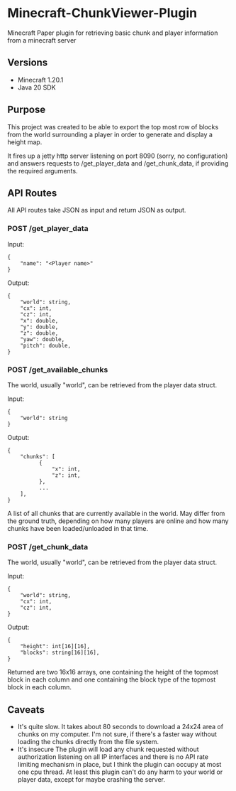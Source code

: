 # Minecraft-ChunkViewer-Plugin

Minecraft Paper plugin for retrieving basic chunk and player information from a minecraft server

## Versions
 - Minecraft 1.20.1
 - Java 20 SDK

## Purpose

This project was created to be able to export the top most row of blocks from the world surrounding a player in order to generate and display a height map.

It fires up a jetty http server listening on port 8090 (sorry, no configuration) and answers requests to /get_player_data and /get_chunk_data, if providing the required arguments.

## API Routes

All API routes take JSON as input and return JSON as output.

### <key>POST</key> /get_player_data

Input:

    {
        "name": "<Player name>"
    }

Output:

    {
        "world": string,
        "cx": int,
        "cz": int,
        "x": double,
        "y": double,
        "z": double,
        "yaw": double,
        "pitch": double,
    }

### <key>POST</key> /get_available_chunks

The world, usually "world", can be retrieved from the player data struct.

Input:

    {
        "world": string
    }

Output:

    {
        "chunks": [
              {
                  "x": int,
                  "z": int,
              },
              ...        
        ],
    }

A list of all chunks that are currently available in the world. May differ from the ground truth, depending on how many players are online and how many chunks have been loaded/unloaded in that time.

### <key>POST</key> /get_chunk_data

The world, usually "world", can be retrieved from the player data struct.

Input:

    {
        "world": string,
        "cx": int,
        "cz": int,
    }

Output:

    {
        "height": int[16][16],
        "blocks": string[16][16],
    }

Returned are two 16x16 arrays, one containing the height of the topmost block in each column and one containing the block type of the topmost block in each column.

## Caveats
- It's quite slow.
  It takes about 80 seconds to download a 24x24 area of chunks on my computer.
  I'm not sure, if there's a faster way without loading the chunks directly from the file system.
- It's insecure
  The plugin will load any chunk requested without authorization listening on all IP interfaces and there is no API rate limiting mechanism in place, but I think the plugin can occupy at most one cpu thread.
  At least this plugin can't do any harm to your world or player data, except for maybe crashing the server.
